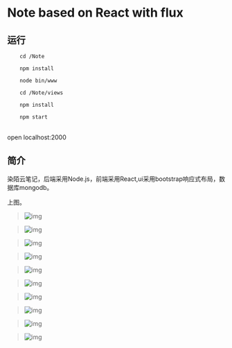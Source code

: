 # Note based on React with flux

## 运行

```shell
	cd /Note

	npm install

	node bin/www 
```

```shell	
	cd /Note/views

	npm install

	npm start
```

​		
	open localhost:2000

## 简介

染陌云笔记，后端采用Node.js，前端采用React,ui采用bootstrap响应式布局，数据库mongodb。

上图。

>![img](./images/PC.PNG)   

>![img](./images/login.PNG)  

>![img](./images/new.PNG)  

>![img](./images/home.PNG)  

>![img](./images/show.PNG)  

>![img](./images/search.PNG)  

>![img](./images/setup.PNG)  

>![img](./images/icon.PNG)  

>![img](./images/about.PNG)  

>![img](./images/register.PNG)  



